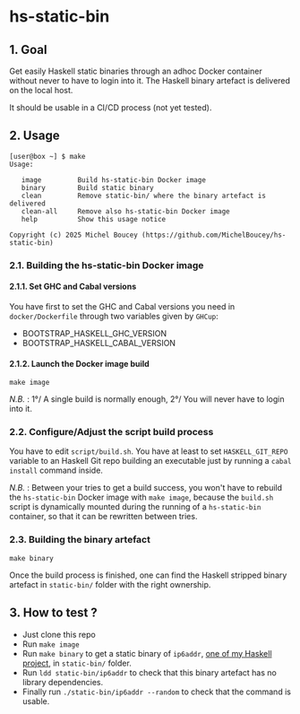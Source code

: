 # hs-static-bin

## 1. Goal

Get easily Haskell static binaries through an adhoc Docker container without never to have to login into it. The Haskell binary artefact is delivered on the local host.

It should be usable in a CI/CD process (not yet tested).

## 2. Usage

```
[user@box ~] $ make
Usage:

   image         Build hs-static-bin Docker image
   binary        Build static binary
   clean         Remove static-bin/ where the binary artefact is delivered
   clean-all     Remove also hs-static-bin Docker image
   help          Show this usage notice

Copyright (c) 2025 Michel Boucey (https://github.com/MichelBoucey/hs-static-bin)
```

### 2.1. Building the hs-static-bin Docker image

#### 2.1.1. Set GHC and Cabal versions

You have first to set the GHC and Cabal versions you need in `docker/Dockerfile` through two variables given by `GHCup`:

- BOOTSTRAP_HASKELL_GHC_VERSION
- BOOTSTRAP_HASKELL_CABAL_VERSION

#### 2.1.2. Launch the Docker image build

```
make image
```

_N.B._ : 1°/ A single build is normally enough, 2°/ You will never have to login into it.

### 2.2. Configure/Adjust the script build process

You have to edit `script/build.sh`. You have at least to set `HASKELL_GIT_REPO` variable to an Haskell Git repo building an executable just by running a `cabal install` command inside.

_N.B._ : Between your tries to get a build success, you won't have to rebuild the `hs-static-bin` Docker image with `make image`, because the `build.sh` script is dynamically mounted during the running of a `hs-static-bin` container, so that it can be rewritten between tries.

### 2.3. Building the binary artefact

```
make binary
```

Once the build process is finished, one can find the Haskell stripped binary artefact in `static-bin/` folder with the right ownership.

## 3. How to test ?

- Just clone this repo
- Run `make image`
- Run `make binary` to get a static binary of `ip6addr`, [one of my Haskell project](https://github.com/MichelBoucey/ip6addr), in `static-bin/` folder.
- Run `ldd static-bin/ip6addr` to check that this binary artefact has no library dependencies.
- Finally run `./static-bin/ip6addr --random` to check that the command is usable.

